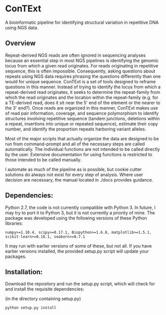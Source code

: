 # ConTExt
A bioinformatic pipeline for identifying structural variation in repetitive DNA using NGS data.

## Overview
Repeat-derived NGS reads are often ignored in sequencing analyses because an essential step in most NGS pipelines is identifying the genomic locus from which a given read originates. For reads originating in repetitive sequence, this is often impossible. Consequently, asking questions about repeats using NGS data requires phrasing the questions differently than one would for unique sequence. ConTExt is a set of tools designed to reframe questions in this manner. Instead of trying to identify the locus from which a repeat-derived read originates, it seeks to determine the repeat-family from which the read originates and the location within the repeat-family (e.g. for a TE-derived read, does it sit near the 5' end of the element or the nearer to the 3' end?). Once reads are organized in this manner, ConTExt makes use of read pair information, coverage, and sequence polymorphism to identify structures involving repetitive sequence (tandem junctions, deletions within a repeat, insertions into unique or repeated sequence), estimate their copy number, and identify the proportion repeats harboring variant alleles. 

Most of the major scripts that actually organize the data are designed to be run from command-prompt and all of the necessary steps are called automatically. The individual functions are not intended to be called directly by the user. Extensive documentation for using functions is restricted to those intended to be called manually.  

I automate as much of the pipeline as is possible, but cookie cutter solutions do always not exist for every step of analysis. Where user decision are necessary, the manual located in ./docs provides guidance. 

## Dependencies:
Python 2.7, the code is not currently compatible with Python 3. In future, I may try to port it to Python 3, but it is not currently a priority of mine. The package was developed using the following versions of these Python libraries:

```
numpy>=1.10.4, scipy>=0.17.1, Biopython>=1.6.8, matplotlib>=1.5.1, scikit-learn>=0.18.1, seaborn>=0.7.1
```

It may run with earlier versions of some of these, but not all. If you have earlier versions installed, the provided setup.py script will update your packages.

## Installation:
Download the repository and run the setup.py script, which will check for and install the requisite dependencies:

(in the directory containing setup.py)

```
python setup.py install
```


